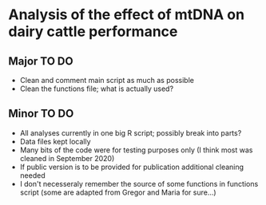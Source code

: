 # Analysis of the effect of mtDNA on dairy cattle performance

## Major TO DO
- Clean and comment main script as much as possible 
- Clean the functions file; what is actually used? 

## Minor TO DO 
- All analyses currently in one big R script; possibly break into parts?
- Data files kept locally  
- Many bits of the code were for testing purposes only (I think most was cleaned in September 2020)
- If public version is to be provided for publication additional cleaning needed
- I don't necesseraly remember the source of some functions in functions script (some are adapted from Gregor and Maria for sure...)
